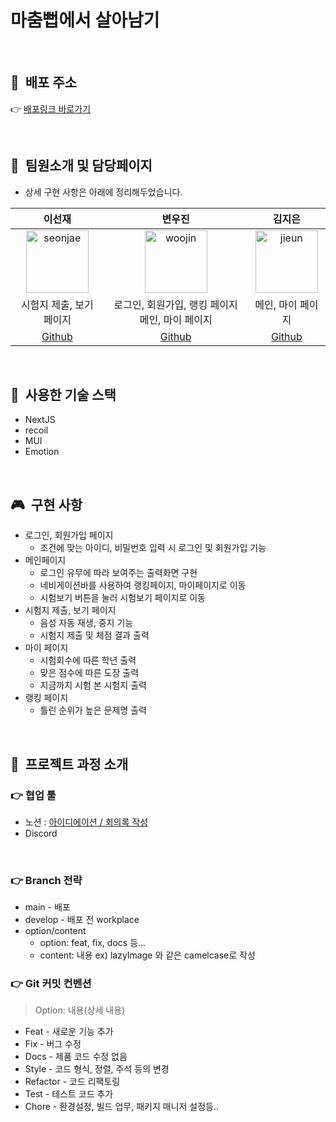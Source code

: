 # 마춤뻡에서 살아남기

<br />

## 🚀&nbsp;&nbsp;배포 주소

👉 [배포링크 바로가기](https://grammer-survive.netlify.app/)

<br/>

## 👩&nbsp;&nbsp;팀원소개 및 담당페이지

- 상세 구현 사항은 아래에 정리해두었습니다.

|                                          이선재                                           |                                          변우진                                           |                                          김지은                                          |
| :---------------------------------------------------------------------------------------: | :---------------------------------------------------------------------------------------: | :--------------------------------------------------------------------------------------: |
| <img src="https://avatars.githubusercontent.com/u/63578094?v=4" width=100 alt="seonjae"/> | <img src="https://avatars.githubusercontent.com/u/68841691?v=4" width=100 alt="woojin" /> | <img src="https://avatars.githubusercontent.com/u/19404865?v=4" width=100 alt="jieun" /> |
|                                 시험지 제출, 보기 페이지                                  |                               로그인, 회원가입, 랭킹 페이지 메인, 마이 페이지                              |                                    메인, 마이 페이지                                     |
|                           [Github](https://github.com/Sunjae95)                           |                          [Github](https://github.com/Byunwoojin)                          |                           [Github](https://github.com/oranjik)                           |

<br />

## 📌&nbsp;&nbsp;사용한 기술 스택

- NextJS
- recoil
- MUI
- Emotion

<br/>

## 🎮&nbsp;&nbsp;구현 사항

- 로그인, 회원가입 페이지
  - 조건에 맞는 아이디, 비밀번호 입력 시 로그인 및 회원가입 기능
- 메인페이지
  - 로그인 유무에 따라 보여주는 출력화면 구현
  - 네비게이션바를 사용하여 랭킹페이지, 마이페이지로 이동
  - 시험보기 버튼을 눌러 시험보기 페이지로 이동
- 시험지 제출, 보기 페이지
  - 음성 자동 재생, 중지 기능
  - 시험지 제출 및 체점 결과 출력
- 마이 페이지
  - 시험회수에 따른 학년 출력
  - 맞은 점수에 따른 도장 출력
  - 지금까지 시험 본 시험지 출력
- 랭킹 페이지
  - 틀린 순위가 높은 문제명 출력

<br />

## 🧗‍&nbsp;&nbsp;프로젝트 과정 소개

### 👉 협업 툴

- 노션 : [아이디에이션 / 회의록 작성](https://probable-taxi-bb6.notion.site/6ceaaae2dcfd40d4a16aa7bf35659f72)
- Discord

<br />

### 👉 Branch 전략

- main - 배포
- develop - 배포 전 workplace
- option/content
  - option: feat, fix, docs 등...
  - content: 내용 ex) lazyImage 와 같은 camelcase로 작성

### 👉 Git 커밋 컨벤션

> Option: 내용(상세 내용)

- Feat - 새로운 기능 추가
- Fix - 버그 수정
- Docs - 제품 코드 수정 없음
- Style - 코드 형식, 정렬, 주석 등의 변경
- Refactor - 코드 리팩토링
- Test - 테스트 코드 추가
- Chore - 환경설정, 빌드 업무, 패키지 매니저 설정등..

<br />
